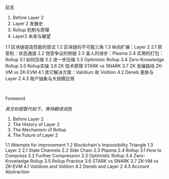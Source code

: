 前言

1. Before Layer 2
2. Layer 2 发展史
3. Rollup 机制与原理
4. Layer2 未来与展望

1.1 区块链提高性能的尝试
1.2 区块链的不可能三角
1.3 纵向扩展：Layer 2
2.1 原型机：状态通道
2.2 饱受争议的侧链
2.3 喜人的进步：Plasma
2.4 实用的打包：Rollup
3.1 如何压缩
3.2 进一步压缩
3.3 Optimistic Rollup
3.4 Zero-Knowledge Rollup
3.5 Rollup实操
3.6 ZK 技术原理 STARK vs SNARK
3.7 ZK 发展路线 ZK-VM vs ZK-EVM
4.1 其它解决方案：Validium 和 Volition
4.2 Deneb 更新与 Layer 2
4.3 账户抽象与大规模应用

&nbsp; 

Foreword

_英文标题暂代如下，等待翻译润色_
1. Before Layer 2
2. The History of Layer 2 
3. The Mechanism of Rollup
4. The Future of Layer 2

1.1 Attempts for improvement
1.2 Blockchain's Impossibility Triangle
1.3 Layer 2
2.1 State Channels 
2.2 Side Chain
2.3 Plasma
2.4 Rollup
3.1 How to Compress
3.2 Further Compression
3.3 Optimistic Rollup
3.4 Zero-Knowledge Rollup
3.5 Rollup Practice
3.6 STARK vs SNARK
3.7 ZK-VM vs ZK-EVM
4.1 Validium and Volition
4.2 Deneb and Layer 2
4.3 Account Abstraction